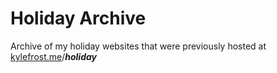 # Holiday Archive
Archive of my holiday websites that were previously hosted at [kylefrost.me](http://www.kylefrost.me)/<b>*holiday*</b>
